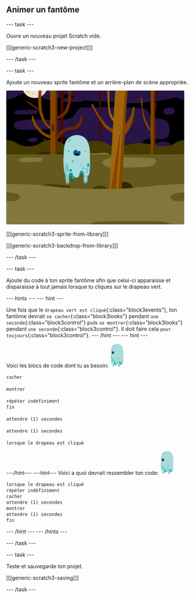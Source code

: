 ## Animer un fantôme

\--- task \---

Ouvre un nouveau projet Scratch vide.

[[[generic-scratch3-new-project]]]

\--- /task \---

\--- task \---

Ajoute un nouveau sprite fantôme et un arrière-plan de scène appropriée.

![capture d'écran](images/ghost-ghost.png)

[[[generic-scratch3-sprite-from-library]]]

[[[generic-scratch3-backdrop-from-library]]]

\--- /task \---

\--- task \---

Ajoute du code à ton sprite fantôme afin que celui-ci apparaisse et disparaisse à tout jamais lorsque tu cliques sur le drapeau vert.

\--- hints \--- \--- hint \---

Une fois que le `drapeau vert est cliqué`{:class="block3events"}, ton fantôme devrait `se cacher`{:class="block3looks"} pendant `une seconde`{:class="block3control"} puis `se montrer`{:class="block3looks"} pendant `une seconde`{:class="block3control"}. Il doit faire cela `pour toujours`{:class="block3control"}. \--- /hint \--- \--- hint \---

Voici les blocs de code dont tu as besoin: ![sprite-fantôme](images/ghost-sprite.png)

```blocks3
cacher

montrer

répéter indéfiniment
fin

attendre (1) secondes

attendre (1) secondes

lorsque le drapeau est cliqué
```

\---/hint\--- \---hint\--- Voici a quoi devrait ressembler ton code: ![sprite-fantôme](images/ghost-sprite.png)

```blocks3
lorsque le drapeau est cliqué
répéter indéfiniment
cacher
attendre (1) secondes
montrer
attendre (1) secondes
fin
```

\--- /hint \--- \--- /hints \---

\--- /task \---

\--- task \---

Teste et sauvegarde ton projet.

[[[generic-scratch3-saving]]]

\--- /task \---